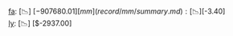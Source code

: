 [fa](record/fa/summary.md): [📉] [$-907680.01]  
[mm](record/mm/summary.md): [📉] [$-3.40]  
[ly](record/ly/summary.md): [📉] [$-2937.00]  
